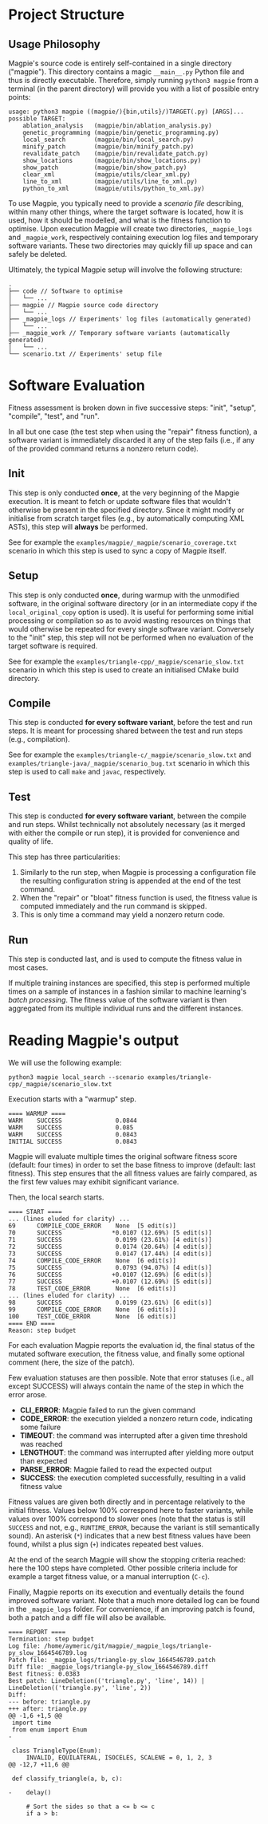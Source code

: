 # Project Structure

## Usage Philosophy

Magpie's source code is entirely self-contained in a single directory ("magpie").
This directory contains a magic `__main__.py` Python file and thus is directly executable.
Therefore, simply running `python3 magpie` from a terminal (in the parent directory) will provide you with a list of possible entry points:

```
usage: python3 magpie ((magpie/){bin,utils}/)TARGET(.py) [ARGS]...
possible TARGET:
    ablation_analysis	(magpie/bin/ablation_analysis.py)
    genetic_programming	(magpie/bin/genetic_programming.py)
    local_search    	(magpie/bin/local_search.py)
    minify_patch    	(magpie/bin/minify_patch.py)
    revalidate_patch	(magpie/bin/revalidate_patch.py)
    show_locations  	(magpie/bin/show_locations.py)
    show_patch      	(magpie/bin/show_patch.py)
    clear_xml       	(magpie/utils/clear_xml.py)
    line_to_xml     	(magpie/utils/line_to_xml.py)
    python_to_xml   	(magpie/utils/python_to_xml.py)
```

To use Magpie, you typically need to provide a _scenario file_ describing, within many other things, where the target software is located, how it is used, how it should be modelled, and what is the fitness function to optimise.
Upon execution Magpie will create two directories, `_magpie_logs` and `_magpie_work`, respectively containing execution log files and temporary software variants.
These two directories may quickly fill up space and can safely be deleted.

Ultimately, the typical Magpie setup will involve the following structure:

    .
    ├── code // Software to optimise
    │   └── ...
    ├── magpie // Magpie source code directory
    │   └── ...
    ├── _magpie_logs // Experiments' log files (automatically generated)
    │   └── ...
    ├── _magpie_work // Temporary software variants (automatically generated)
    │   └── ...
    └── scenario.txt // Experiments' setup file


# Software Evaluation

Fitness assessment is broken down in five successive steps: "init", "setup", "compile", "test", and "run".

In all but one case (the test step when using the "repair" fitness function), a software variant is immediately discarded it any of the step fails (i.e., if any of the provided command returns a nonzero return code).


## Init

This step is only conducted **once**, at the very beginning of the Mapgie execution.
It is meant to fetch or update software files that wouldn't otherwise be present in the specified directory.
Since it might modify or initialise from scratch target files (e.g., by automatically computing XML ASTs), this step will **always** be performed.

See for example the `examples/magpie/_magpie/scenario_coverage.txt` scenario in which this step is used to sync a copy of Magpie itself.


## Setup

This step is only conducted **once**, during warmup with the unmodified software, in the original software directory (or in an intermediate copy if the `local_original_copy` option is used).
It is useful for performing some initial processing or compilation so as to avoid wasting resources on things that would otherwise be repeated for every single software variant.
Conversely to the "init" step, this step will not be performed when no evaluation of the target software is required.

See for example the `examples/triangle-cpp/_magpie/scenario_slow.txt` scenario in which this step is used to create an initialised CMake build directory.


## Compile

This step is conducted **for every software variant**, before the test and run steps.
It is meant for processing shared between the test and run steps (e.g., compilation).

See for example the `examples/triangle-c/_magpie/scenario_slow.txt` and `examples/triangle-java/_magpie/scenario_bug.txt` scenario in which this step is used to call `make` and `javac`, respectively.


## Test

This step is conducted **for every software variant**, between the compile and run steps.
Whilst technically not absolutely necessary (as it merged with either the compile or run step), it is provided for convenience and quality of life.

This step has three particularities:

  1. Similarly to the run step, when Magpie is processing a configuration file the resulting configuration string is appended at the end of the test command.
  2. When the "repair" or "bloat" fitness function is used, the fitness value is computed immediately and the run command is skipped.
  3. This is only time a command may yield a nonzero return code.


## Run

This step is conducted last, and is used to compute the fitness value in most cases.

If multiple training instances are specified, this step is performed multiple times on a sample of instances in a fashion similar to machine learning's _batch processing_.
The fitness value of the software variant is then aggregated from its multiple individual runs and the different instances.


# Reading Magpie's output

We will use the following example:

    python3 magpie local_search --scenario examples/triangle-cpp/_magpie/scenario_slow.txt

Execution starts with a "warmup" step.

    ==== WARMUP ====
    WARM    SUCCESS               0.0844                  
    WARM    SUCCESS               0.085                   
    WARM    SUCCESS               0.0843                  
    INITIAL SUCCESS               0.0843                  

Magpie will evaluate multiple times the original software fitness score (default: four times) in order to set the base fitness to improve (default: last fitness).
This step ensures that the all fitness values are fairly compared, as the first few values may exhibit significant variance.

Then, the local search starts.

    ==== START ====
    ... (lines eluded for clarity) ...
    69      COMPILE_CODE_ERROR    None  [5 edit(s)]       
    70      SUCCESS              *0.0107 (12.69%) [5 edit(s)] 
    71      SUCCESS               0.0199 (23.61%) [4 edit(s)] 
    72      SUCCESS               0.0174 (20.64%) [4 edit(s)] 
    73      SUCCESS               0.0147 (17.44%) [4 edit(s)] 
    74      COMPILE_CODE_ERROR    None  [6 edit(s)]       
    75      SUCCESS               0.0793 (94.07%) [4 edit(s)] 
    76      SUCCESS              +0.0107 (12.69%) [6 edit(s)] 
    77      SUCCESS              +0.0107 (12.69%) [5 edit(s)] 
    78      TEST_CODE_ERROR       None  [6 edit(s)]       
    ... (lines eluded for clarity) ...
    98      SUCCESS               0.0199 (23.61%) [6 edit(s)] 
    99      COMPILE_CODE_ERROR    None  [6 edit(s)]       
    100     TEST_CODE_ERROR       None  [6 edit(s)]       
    ==== END ====
    Reason: step budget

For each evaluation Magpie reports the evaluation id, the final status of the mutated software execution, the fitness value, and finally some optional comment (here, the size of the patch).

Few evaluation statuses are then possible.
Note that error statuses (i.e., all except SUCCESS) will always contain the name of the step in which the error arose.

- **CLI_ERROR**: Magpie failed to run the given command
- **CODE_ERROR**: the execution yielded a nonzero return code, indicating some failure
- **TIMEOUT**: the command was interrupted after a given time threshold was reached
- **LENGTHOUT**: the command was interrupted after yielding more output than expected
- **PARSE_ERROR**: Magpie failed to read the expected output
- **SUCCESS**: the execution completed successfully, resulting in a valid fitness value

Fitness values are given both directly and in percentage relatively to the initial fitness.
Values below 100% correspond here to faster variants, while values over 100% correspond to slower ones (note that the status is still `SUCCESS` and not, e.g., `RUNTIME_ERROR`, because the variant is still semantically sound).
An asterisk (`*`) indicates that a new best fitness values have been found, whilst a plus sign (`+`) indicates repeated best values.

At the end of the search Magpie will show the stopping criteria reached: here the 100 steps have completed.
Other possible criteria include for example a target fitness value, or a manual interruption (`C-c`).

Finally, Magpie reports on its execution and eventually details the found improved software variant.
Note that a much more detailed log can be found in the `_magpie_logs` folder.
For convenience, if an improving patch is found, both a patch and a diff file will also be available.

    ==== REPORT ====
    Termination: step budget
    Log file: /home/aymeric/git/magpie/_magpie_logs/triangle-py_slow_1664546789.log
    Patch file: _magpie_logs/triangle-py_slow_1664546789.patch
    Diff file: _magpie_logs/triangle-py_slow_1664546789.diff
    Best fitness: 0.0383
    Best patch: LineDeletion(('triangle.py', 'line', 14)) | LineDeletion(('triangle.py', 'line', 2))
    Diff:
    --- before: triangle.py
    +++ after: triangle.py
    @@ -1,6 +1,5 @@
     import time
     from enum import Enum
    -
    
     class TriangleType(Enum):
         INVALID, EQUILATERAL, ISOCELES, SCALENE = 0, 1, 2, 3
    @@ -12,7 +11,6 @@
    
     def classify_triangle(a, b, c):
    
    -    delay()
    
         # Sort the sides so that a <= b <= c
         if a > b:
